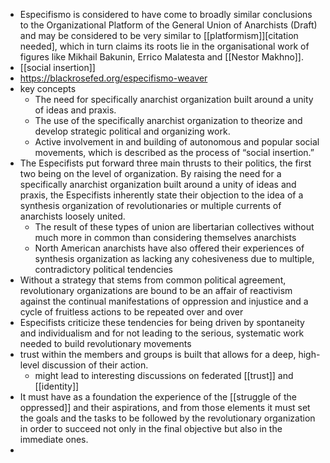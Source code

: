 - Especifismo is considered to have come to broadly similar conclusions to the Organizational Platform of the General Union of Anarchists (Draft) and may be considered to be very similar to [[platformism]][citation needed], which in turn claims its roots lie in the organisational work of figures like Mikhail Bakunin, Errico Malatesta and [[Nestor Makhno]].
- [[social insertion]]
- https://blackrosefed.org/especifismo-weaver
- key concepts
	- The need for specifically anarchist organization built around a unity of ideas and praxis.
	- The use of the specifically anarchist organization to theorize and develop strategic political and organizing work.
	- Active involvement in and building of autonomous and popular social movements, which is described as the process of “social insertion.”
- The Especifists put forward three main thrusts to their politics, the first two being on the level of organization. By raising the need for a specifically anarchist organization built around a unity of ideas and praxis, the Especifists inherently state their objection to the idea of a synthesis organization of revolutionaries or multiple currents of anarchists loosely united.
	- The result of these types of union are libertarian collectives without much more in common than considering themselves anarchists
	- North American anarchists have also offered their experiences of synthesis organization as lacking any cohesiveness due to multiple, contradictory political tendencies
- Without a strategy that stems from common political agreement, revolutionary organizations are bound to be an affair of reactivism against the continual manifestations of oppression and injustice and a cycle of fruitless actions to be repeated over and over
- Especifists criticize these tendencies for being driven by spontaneity and individualism and for not leading to the serious, systematic work needed to build revolutionary movements
- trust within the members and groups is built that allows for a deep, high-level discussion of their action.
	- might lead to interesting discussions on federated [[trust]] and [[identity]]
- It must have as a foundation the experience of the [[struggle of the oppressed]] and their aspirations, and from those elements it must set the goals and the tasks to be followed by the revolutionary organization in order to succeed not only in the final objective but also in the immediate ones.
-